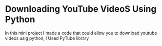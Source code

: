 # Downloading YouTube VideoS Using Python

In this mini project I made a code that could allow you to download youtube videos usig python, I Used PyTube library
